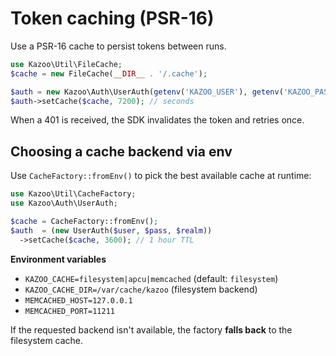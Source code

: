 # Token caching (PSR-16)

Use a PSR-16 cache to persist tokens between runs.

```php
use Kazoo\Util\FileCache;
$cache = new FileCache(__DIR__ . '/.cache');

$auth = new Kazoo\Auth\UserAuth(getenv('KAZOO_USER'), getenv('KAZOO_PASS'), getenv('KAZOO_REALM'));
$auth->setCache($cache, 7200); // seconds
```
When a 401 is received, the SDK invalidates the token and retries once.


## Choosing a cache backend via env

Use `CacheFactory::fromEnv()` to pick the best available cache at runtime:

```php
use Kazoo\Util\CacheFactory;
use Kazoo\Auth\UserAuth;

$cache = CacheFactory::fromEnv();
$auth  = (new UserAuth($user, $pass, $realm))
  ->setCache($cache, 3600); // 1 hour TTL
```

**Environment variables**

- `KAZOO_CACHE=filesystem|apcu|memcached` (default: `filesystem`)
- `KAZOO_CACHE_DIR=/var/cache/kazoo` (filesystem backend)
- `MEMCACHED_HOST=127.0.0.1`
- `MEMCACHED_PORT=11211`

If the requested backend isn't available, the factory **falls back** to the filesystem cache.
